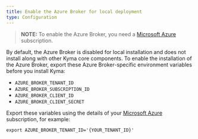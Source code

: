 ```yaml
---
title: Enable the Azure Broker for local deployment
type: Configuration
---
```

>**NOTE:** To enable the Azure Broker, you need a [Microsoft Azure](https://azure.microsoft.com/en-us/) subscription.

By default, the Azure Broker is disabled for local installation and does not install along with other Kyma core components.
To enable the installation of the Azure Broker, export these Azure Broker-specific environment variables before you install Kyma:  

- `AZURE_BROKER_TENANT_ID`
- `AZURE_BROKER_SUBSCRIPTION_ID`
- `AZURE_BROKER_CLIENT_ID`
- `AZURE_BROKER_CLIENT_SECRET`

Export these variables using the details of your [Microsoft Azure](https://azure.microsoft.com/en-us) subscription, for example:
```
export AZURE_BROKER_TENANT_ID='{YOUR_TENANT_ID}'
```
